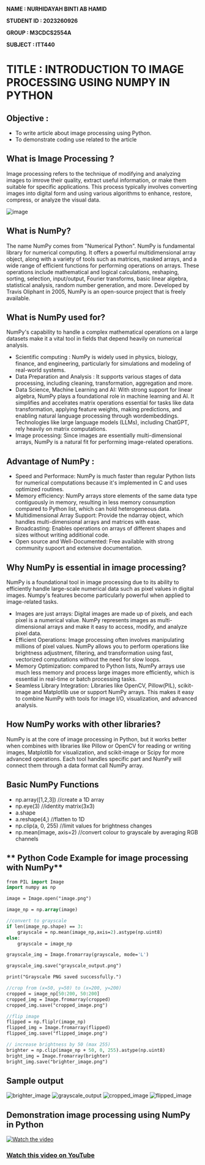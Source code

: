 **NAME : NURHIDAYAH BINTI AB HAMID**

**STUDENT ID : 2023260926**

**GROUP : M3CDCS2554A**

**SUBJECT : ITT440**

**TITLE : INTRODUCTION TO IMAGE PROCESSING USING NUMPY IN PYTHON**    
===

**Objective** :
--

- To write article about image processing using Python.
- To demonstrate coding use related to the article

**What is Image Processing ?**
---

Image processing refers to the technique of modifying and analyzing images to imrove their quality, extract useful information, or make them suitable for specific applications. This process typically involves converting images into digital form and using various algorithms to enhance, restore, compress, or analyze the visual data.

![image](https://github.com/user-attachments/assets/c3dc6655-0ad5-4517-9c9a-999f6ad2a043)

**What is NumPy?**
---

The name NumPy comes from "Numerical Python". NumPy is fundamental library for numerical computing. It offers a powerful multidimensional array object, along with a variety of tools such as matrices, masked arrays, and a wide range of efficient functions for performing operations on arrays. These operations include mathematical and logical calculations, reshaping, sorting, selection, input/output, Fourier transforms, basic linear algebra, statistical analysis, random number generation, and more. Developed by Travis Oliphant in 2005, NumPy is an open-source project that is freely available.

**What is NumPy used for?**
---

NumPy's capability to handle a complex mathematical operations on a large datasets make it a vital tool in fields that depend heavily on numerical analysis.

* Scientific computing : NumPy is widely used in physics, biology, finance, and engineering, particularly for simulations and modeling of real-world systems.
* Data Preparation and Analysis : It supports various stages of data processing, including cleaning, transformation, aggregation and more.
* Data Science, Machine Learning and AI: With strong support for linear algebra, NumPy plays a foundational role in machine learning and AI. It simplifies and accelrates matrix operations essential for tasks like data transformation, applying feature weights, making predictions, and enabling natural language processing through wordembeddings. Technologies like large language models (LLMs), including ChatGPT, rely heavily on matrix computations.
* Image processing: Since images are essentially multi-dimensional arrays, NumPy is a natural fit for performing image-related operations.

**Advantage of NumPy :**
---

* Speed and Performace: NumPy is much faster than regular Python lists for numerical computations because it's implemented in  C and uses optimized routines. 
* Memory efficiency: NumPy arrays store elements of the same data type contiguously in memory, resulting in less memory consumption compared to Python list, which can hold heterogeneous data.
* Multidimensional Array Support: Provide the ndarray object, which handles multi-dimensional arrays and matrices with ease.
* Broadcasting: Enables operations on arrays of different shapes and sizes without writing additional code.
* Open source and Well-Documented: Free available with strong community supoort and extensive documentation.

**Why NumPy is essential in image processing?**
---

NumPy is a foundational tool in image processing due to its ability to efficiently handle large-scale numerical data such as pixel values in digital images. Numpy's features become particularly powerful when applied to image-related tasks.
* Images are just arrays: Digital images are made up of pixels, and each pixel is a numerical value. NumPy represents images as multi-dimensional arrays and make it easy to access, modify, and analyze pixel data.
* Efficient Operations: Image processing often involves manipulating millions of pixel values. NumPy allows you to perform operations like brightness adjustment, filtering, and transformation using fast, vectorized computations without the need for slow loops.
* Memory Optimization: compared to Python lists, NumPy arrays use much less memory and process large images more efficiently, which is essential in real-time or batch processing tasks.
* Seamless Library Integration: Libraries like OpenCV, Pillow(PIL), scikit-image and Matplotlib use or support NumPy arrays. This makes it easy to combine NumPy with tools for image I/O, visualization, and advanced analysis. 

**How NumPy works with other libraries?**
---
NumPy is at the core of image processing in Python, but it works better when combines with libraries like Pillow or OpenCV for reading or writing images, Matplotlib for visualization, and scikit-image or Scipy for more advanced operations. Each tool handles specific part and NumPy will connect them through a data format call NumPy array.

**Basic NumPy Functions**
---
* np.array([1,2,3])   //create a 1D array
* np.eye(3)   //identity matrix(3x3)
* a.shape
* a.reshape(4,)   //flatten to 1D
* np.clip(a, 0, 255)   //limit values for brightness changes
* np.mean(image, axis=2)   //convert colour to grayscale by averaging RGB channels

** Python Code Example for image processing with NumPy**
---
```p
from PIL import Image 
import numpy as np

image = Image.open("image.png")

image_np = np.array(image)

//convert to grayscale
if len(image_np.shape) == 3:
    grayscale = np.mean(image_np,axis=2).astype(np.uint8)
else:
    grayscale = image_np

grayscale_img = Image.fromarray(grayscale, mode='L')

grayscale_img.save("grayscale_output.png")

print("Grayscale PNG saved successfully.")

//crop from (x=50, y=50) to (x=200, y=200)
cropped = image_np[50:200, 50:200]
cropped_img = Image.fromarray(cropped)
cropped_img.save("cropped_image.png")

//flip image
flipped = np.fliplr(image_np)
flipped_img = Image.fromarray(flipped)
flipped_img.save("flipped_image.png")

// increase brightness by 50 (max 255)
brighter = np.clip(image_np + 50, 0, 255).astype(np.uint8)
bright_img = Image.fromarray(brighter)
bright_img.save("brighter_image.png")

```
**Sample output**
---
![brighter_image](https://github.com/user-attachments/assets/9175f75f-b989-48be-96c4-e9e85af36319) 
![grayscale_output](https://github.com/user-attachments/assets/22c5541d-900c-4467-a737-8c74b4a6f7ef) 
![cropped_image](https://github.com/user-attachments/assets/e06ce34b-a196-4f54-8235-e29655b3079f)
![flipped_image](https://github.com/user-attachments/assets/e1ed8265-3a42-4473-90ee-1984ab116cc6)

**Demonstration image processing using NumPy in Python**
---

[![Watch the video](https://img.youtube.com/vi/UAIPT4ihvS0/maxresdefault.jpg)](https://youtu.be/UAIPT4ihvS0)

### [Watch this video on YouTube](https://youtu.be/UAIPT4ihvS0)
